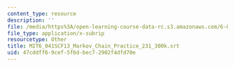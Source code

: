 ```yaml
---
content_type: resource
description: ''
file: /media/https%3A/open-learning-course-data-rc.s3.amazonaws.com/6-041sc-probabilistic-systems-analysis-and-applied-probability-fall-2013/47cddff69cef5f6dbec72902f4dfd70e_MIT6_041SCF13_Markov_Chain_Practice_231_300k.vtt
file_type: application/x-subrip
resourcetype: Other
title: MIT6_041SCF13_Markov_Chain_Practice_231_300k.srt
uid: 47cddff6-9cef-5f6d-bec7-2902f4dfd70e
---
```

